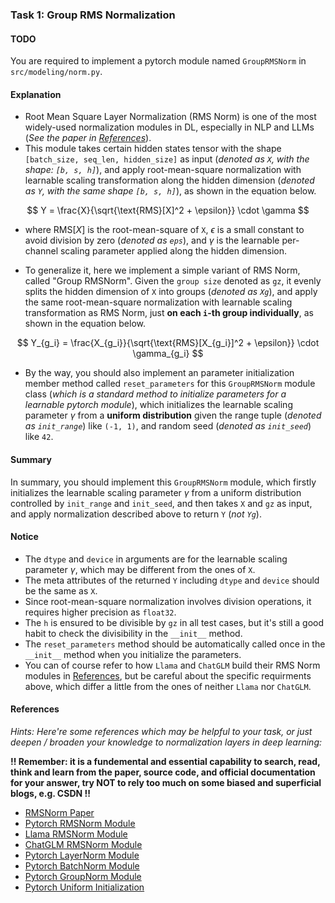 
### Task 1: Group RMS Normalization

#### TODO

You are required to implement a pytorch module named `GroupRMSNorm` in `src/modeling/norm.py`.


#### Explanation

* Root Mean Square Layer Normalization (RMS Norm) is one of the most widely-used normalization modules in DL, especially in NLP and LLMs (*See the paper in [References](#references)*).
* This module takes certain hidden states tensor with the shape `[batch_size, seq_len, hidden_size]` as input (*denoted as `X`, with the shape: `[b, s, h]`*), and apply root-mean-square normalization with learnable scaling transformation along the hidden dimension (*denoted as `Y`, with the same shape `[b, s, h]`*), as shown in the equation below.

$$
Y = \frac{X}{\sqrt{\text{RMS}[X]^2 + \epsilon}} \cdot \gamma
$$

* where $\text{RMS}[X]$ is the root-mean-square of `X`, $\epsilon$ is a small constant to avoid division by zero (*denoted as `eps`*), and $\gamma$ is the learnable per-channel scaling parameter applied along the hidden dimension.

* To generalize it, here we implement a simple variant of RMS Norm, called "Group RMSNorm". Given the `group size` denoted as `gz`, it evenly splits the hidden dimension of `X` into groups (*denoted as `Xg`*), and apply the same root-mean-square normalization with learnable scaling transformation as RMS Norm, just **on each `i`-th group individually**, as shown in the equation below.

$$
Y_{g_i} = \frac{X_{g_i}}{\sqrt{\text{RMS}[X_{g_i}]^2 + \epsilon}} \cdot \gamma_{g_i}
$$

* By the way, you should also implement an parameter initialization member method called `reset_parameters` for this `GroupRMSNorm` module class (*which is a standard method to initialize parameters for a learnable pytorch module*), which initializes the learnable scaling parameter $\gamma$ from a **uniform distribution** given the range tuple (*denoted as `init_range`*) like `(-1, 1)`, and random seed (*denoted as `init_seed`*) like `42`.

#### Summary

In summary, you should implement this `GroupRMSNorm` module, which firstly initializes the learnable scaling parameter $\gamma$ from a uniform distribution controlled by `init_range` and `init_seed`, and then takes `X` and `gz` as input, and apply normalization described above to return `Y` (*not `Yg`*).


#### Notice

* The `dtype` and `device` in arguments are for the learnable scaling parameter $\gamma$, which may be different from the ones of `X`.
* The meta attributes of the returned `Y` including `dtype` and `device` should be the same as `X`.
* Since root-mean-square normalization involves division operations, it requires higher precision as `float32`.
* The `h` is ensured to be divisible by `gz` in all test cases, but it's still a good habit to check the divisibility in the `__init__` method.
* The `reset_parameters` method should be automatically called once in the `__init__` method when you initialize the parameters.
* You can of course refer to how `Llama` and `ChatGLM` build their RMS Norm modules in [References](#references), but be careful about the specific requirments above, which differ a little from the ones of neither `Llama` nor `ChatGLM`.


#### References

*Hints: Here're some references which may be helpful to your task, or just deepen / broaden your knowledge to normalization layers in deep learning:*

**!! Remember: it is a fundemental and essential capability to search, read, think and learn from the paper, source code, and official documentation for your answer, try NOT to rely too much on some biased and superficial blogs, e.g. CSDN !!**

* [RMSNorm Paper](https://arxiv.org/abs/1910.07467)
* [Pytorch RMSNorm Module](https://pytorch.org/docs/stable/generated/torch.nn.RMSNorm.html#rmsnorm)
* [Llama RMSNorm Module](https://github.com/huggingface/transformers/blob/v4.46.3/src/transformers/models/llama/modeling_llama.py#L60)
* [ChatGLM RMSNorm Module](https://huggingface.co/THUDM/chatglm3-6b/blob/main/modeling_chatglm.py#L181)
* [Pytorch LayerNorm Module](https://pytorch.org/docs/stable/generated/torch.nn.LayerNorm.html#torch.nn.LayerNorm)
* [Pytorch BatchNorm Module](https://pytorch.org/docs/stable/generated/torch.nn.BatchNorm1d.html#torch.nn.BatchNorm1d)
* [Pytorch GroupNorm Module](https://pytorch.org/docs/stable/generated/torch.nn.GroupNorm.html#torch.nn.GroupNorm)
* [Pytorch Uniform Initialization](https://pytorch.org/docs/stable/nn.init.html#torch.nn.init.uniform_)
